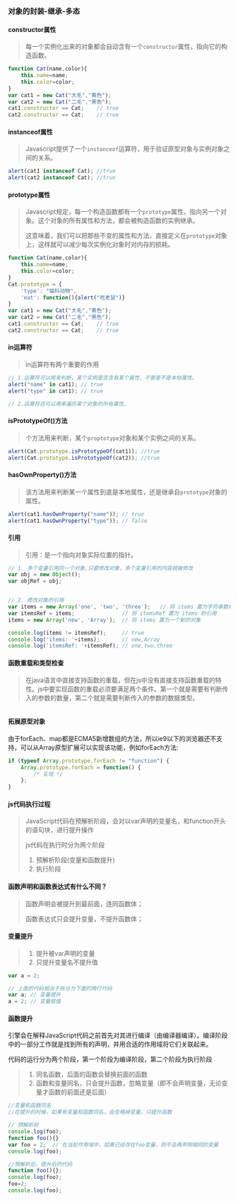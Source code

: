 ### 对象的封装-继承-多态

#### constructor属性

> 每一个实例化出来的对象都会自动含有一个`constructor`属性，指向它的构造函数。

```javascript
function Cat(name,color){
    this.name=name;
    this.color=color;
}
var cat1 = new Cat("大毛","黄色");
var cat2 = new Cat("二毛","黑色");
cat1.constructor == Cat;	// true
cat2.constructor == Cat;	// true
```



#### instanceof属性

> Javascript提供了一个`instanceof`运算符，用于验证原型对象与实例对象之间的关系。

```javascript
alert(cat1 instanceof Cat); //true
alert(cat2 instanceof Cat); //true
```



#### prototype属性

> Javascript规定，每一个构造函数都有一个`prototype`属性，指向另一个对象。这个对象的所有属性和方法，都会被构造函数的实例继承。
>
> 这意味着，我们可以把那些不变的属性和方法，直接定义在`prototype`对象上，这样就可以减少每次实例化对象时对内存的损耗。

```javascript
function Cat(name,color){
    this.name=name;
    this.color=color;
}
Cat.prototype = {
    'type': "猫科动物",
	'eat': function(){alert("吃老鼠")}
}
var cat1 = new Cat("大毛","黄色");
var cat2 = new Cat("二毛","黑色");
cat1.constructor == Cat;	// true
cat2.constructor == Cat;	// true
```



#### in运算符

> in运算符有两个重要的作用

```javascript
// 1.运算符可以用来判断，某个实例是否含有某个属性，不管是不是本地属性。
alert("name" in cat1); // true
alert("type" in cat1); // true

// 2.运算符还可以用来遍历某个对象的所有属性。
```



#### isPrototypeOf()方法

> 个方法用来判断，某个`proptotype`对象和某个实例之间的关系。

```javascript
alert(Cat.prototype.isPrototypeOf(cat1)); //true
alert(Cat.prototype.isPrototypeOf(cat2)); //true 
```



#### hasOwnProperty()方法

> 该方法用来判断某一个属性到底是本地属性，还是继承自`prototype`对象的属性。

```javascript
alert(cat1.hasOwnProperty("name")); // true
alert(cat1.hasOwnProperty("type")); // false
```





#### 引用

> 引用：是一个指向对象实际位置的指针。

```javascript
// 1. 多个变量引用同一个对象,只要修改对象，多个变量引用的内容就被修改
var obj = new Object();
var objRef = obj;


// 2. 修改对象的引用
var items = new Array('one', 'two', 'three');	// 将 items 置为字符串数组
var itemsRef = items;				// 将 itemsRef 置为 items 的引用
items = new Array('new', 'Array');	// 将 items 置为一个新的对象

console.log(items != itemsRef);     // true
console.log('items: '+items);       // new,Array
console.log('itemsRef: '+itemsRef); // one,two,three
```





#### 函数重载和类型检查

> 在java语言中直接支持函数的重载，但在js中没有直接支持函数重载的特性。js中要实现函数的重载必须要满足两个条件。第一个就是需要有判断传入的参数的数量，第二个就是需要判断传入的参数的数据类型。

```javascript

```





#### 拓展原型对象

由于forEach、map都是ECMA5新增数组的方法，所以ie9以下的浏览器还不支持，可以从Array原型扩展可以实现该功能，例如forEach方法:

```javascript
if (typeof Array.prototype.forEach != "function") {
    Array.prototype.forEach = function() {
        /* 实现 */
    };
}
```



#### js代码执行过程

> JavaScript代码在预解析阶段，会对以var声明的变量名，和function开头的语句块，进行提升操作
>
> js代码在执行时分为两个阶段
>
> 1. 预解析阶段(变量和函数提升)
> 2. 执行阶段



#### 函数声明和函数表达式有什么不同？

> 函数声明会被提升到最前面，连同函数体；
>
> 函数表达式只会提升变量，不提升函数体；



#### 变量提升

> 1. 提升被var声明的变量
> 2. 只提升变量名不提升值

```javascript
var a = 2;

// 上面的代码相当于拆分为下面的两行代码
var a; // 变量提升
a = 2; // 变量赋值
```



#### 函数提升

引擎会在解释JavaScript代码之前首先对其进行编译（由编译器编译）。编译阶段中的一部分工作就是找到所有的声明，并用合适的作用域将它们关联起来。

代码的运行分为两个阶段，第一个阶段为编译阶段，第二个阶段为执行阶段

> 1. 同名函数，后面的函数会替换前面的函数
> 2. 函数和变量同名，只会提升函数，忽略变量（即不会声明变量，无论变量才函数的前面还是后面）

```javascript
//变量和函数同名
//在提升的时候，如果有变量和函数同名，会忽略掉变量，只提升函数

// 预解析前
console.log(foo);
function foo(){}
var foo = 2;  // 在当前作用域中，如果已经存在foo变量，则不会再声明相同的变量
console.log(foo);

//预解析后，提升后的代码
function foo(){};
console.log(foo);
foo=2;
console.log(foo);
```

